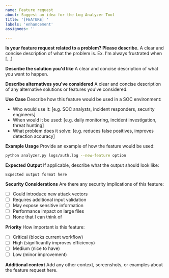 ```yaml
---
name: Feature request
about: Suggest an idea for the Log Analyzer Tool
title: '[FEATURE] '
labels: 'enhancement'
assignees: ''

---
```


**Is your feature request related to a problem? Please describe.**
A clear and concise description of what the problem is. Ex. I'm always frustrated when [...]

**Describe the solution you'd like**
A clear and concise description of what you want to happen.

**Describe alternatives you've considered**
A clear and concise description of any alternative solutions or features you've considered.

**Use Case**
Describe how this feature would be used in a SOC environment:
- Who would use it: [e.g. SOC analysts, incident responders, security engineers]
- When would it be used: [e.g. daily monitoring, incident investigation, threat hunting]
- What problem does it solve: [e.g. reduces false positives, improves detection accuracy]

**Example Usage**
Provide an example of how the feature would be used:
```bash
python analyzer.py logs/auth.log --new-feature option
```

**Expected Output**
If applicable, describe what the output should look like:
```
Expected output format here
```

**Security Considerations**
Are there any security implications of this feature:
- [ ] Could introduce new attack vectors
- [ ] Requires additional input validation
- [ ] May expose sensitive information
- [ ] Performance impact on large files
- [ ] None that I can think of

**Priority**
How important is this feature:
- [ ] Critical (blocks current workflow)
- [ ] High (significantly improves efficiency)
- [ ] Medium (nice to have)
- [ ] Low (minor improvement)

**Additional context**
Add any other context, screenshots, or examples about the feature request here.
